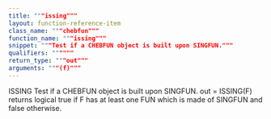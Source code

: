 ```yaml
---
title: """issing"""
layout: function-reference-item
class_name: """chebfun"""
function_name: """issing"""
snippet: """Test if a CHEBFUN object is built upon SINGFUN."""
qualifiers: """"""
return_type: """out"""
arguments: """(f)"""
---
```


 ISSING   Test if a CHEBFUN object is built upon SINGFUN.
    out = ISSING(F) returns logical true if F has at least one FUN which is 
    made of SINGFUN and false otherwise.
